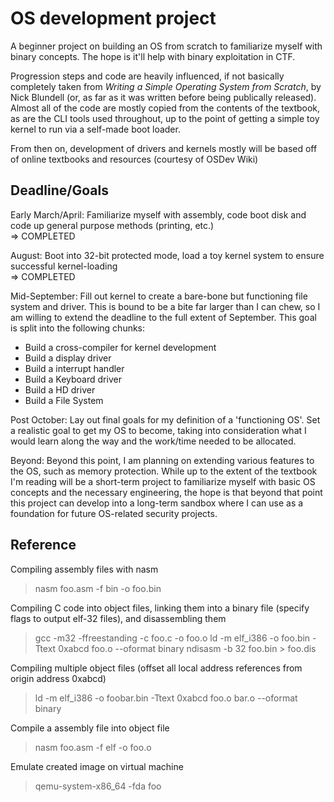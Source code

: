 # OS development project

A beginner project on building an OS from scratch to familiarize myself with binary concepts. The hope is it'll help with binary exploitation in CTF.

Progression steps and code are heavily influenced, if not basically completely taken from *Writing a Simple Operating System from Scratch*, by Nick Blundell (or, as far as it was written before being publically released). Almost all of the code are mostly copied from the contents of the textbook, as are the CLI tools used throughout, up to the point of getting a simple toy kernel to run via a self-made boot loader.

From then on, development of drivers and kernels mostly will be based off of online textbooks and resources (courtesy of OSDev Wiki)

## Deadline/Goals

Early March/April: Familiarize myself with assembly, code boot disk and code up general purpose methods (printing, etc.)  
=> COMPLETED

August: Boot into 32-bit protected mode, load a toy kernel system to ensure successful kernel-loading  
=> COMPLETED

Mid-September: Fill out kernel to create a bare-bone but functioning file system and driver. This is bound to be a bite far larger than I can chew, so I am willing to extend the deadline to the full extent of September. This goal is split into the following chunks:

- Build a cross-compiler for kernel development
- Build a display driver
- Build a interrupt handler
- Build a Keyboard driver
- Build a HD driver
- Build a File System

Post October: Lay out final goals for my definition of a 'functioning OS'. Set a realistic goal to get my OS to become, taking into consideration what I would learn along the way and the work/time needed to be allocated.

Beyond: Beyond this point, I am planning on extending various features to the OS, such as memory protection. While up to the extent of the textbook I'm reading will be a short-term project to familiarize myself with basic OS concepts and the necessary engineering, the hope is that beyond that point this project can develop into a long-term sandbox where I can use as a foundation for future OS-related security projects.

## Reference

Compiling assembly files with nasm

> nasm foo.asm -f bin -o foo.bin

Compiling C code into object files, linking them into a binary file (specify flags to output elf-32 files), and disassembling them

> gcc -m32 -ffreestanding -c foo.c -o foo.o
> ld -m elf_i386 -o foo.bin -Ttext 0xabcd foo.o --oformat binary
> ndisasm -b 32 foo.bin > foo.dis

Compiling multiple object files (offset all local address references from origin address 0xabcd)

> ld -m elf_i386 -o foobar.bin -Ttext 0xabcd foo.o bar.o --oformat binary

Compile a assembly file into object file

> nasm foo.asm -f elf -o foo.o

Emulate created image on virtual machine

> qemu-system-x86_64 -fda foo
